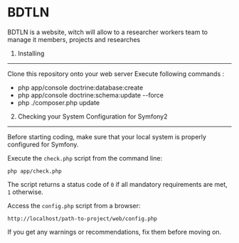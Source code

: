 BDTLN
======

BDTLN is a website, witch will allow to a researcher workers team to manage it members, projects and researches

1) Installing
--------------

Clone this repository onto your web server
Execute following commands :
+ php app/console doctrine:database:create
+ php app/console doctrine:schema:update --force
+ php ./composer.php update

2) Checking your System Configuration for Symfony2
---------------------------------------------------

Before starting coding, make sure that your local system is properly
configured for Symfony.

Execute the `check.php` script from the command line:

    php app/check.php

The script returns a status code of `0` if all mandatory requirements are met,
`1` otherwise.

Access the `config.php` script from a browser:

    http://localhost/path-to-project/web/config.php

If you get any warnings or recommendations, fix them before moving on.
